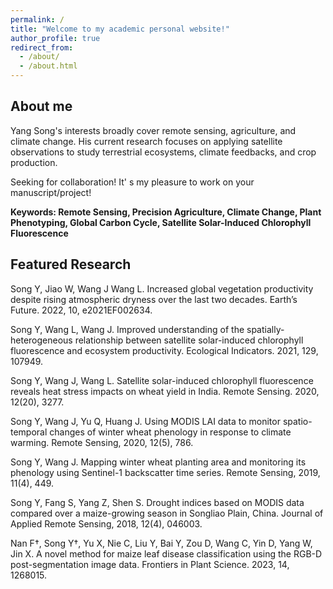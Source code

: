 ```yaml
---
permalink: /
title: "Welcome to my academic personal website!"
author_profile: true
redirect_from: 
  - /about/
  - /about.html
---
```

## About me
Yang Song's interests broadly cover remote sensing, agriculture, and climate change. His current research focuses on applying satellite observations to study terrestrial ecosystems, climate feedbacks, and crop production.

Seeking for collaboration! It' s my pleasure to work on your manuscript/project!

**Keywords: Remote Sensing, Precision Agriculture, Climate Change, Plant Phenotyping, Global Carbon Cycle, Satellite Solar-Induced Chlorophyll Fluorescence**

## Featured Research

Song Y, Jiao W, Wang J Wang L. Increased global vegetation productivity despite rising atmospheric dryness over the last two decades. Earth’s Future. 2022, 10, e2021EF002634.

Song Y, Wang L, Wang J. Improved understanding of the spatially-heterogeneous relationship between satellite solar-induced chlorophyll fluorescence and ecosystem productivity. Ecological Indicators. 2021, 129, 107949.

Song Y, Wang J, Wang L. Satellite solar-induced chlorophyll fluorescence reveals heat stress impacts on wheat yield in India. Remote Sensing. 2020, 12(20), 3277.

Song Y, Wang J, Yu Q, Huang J. Using MODIS LAI data to monitor spatio-temporal changes of winter wheat phenology in response to climate warming. Remote Sensing, 2020, 12(5), 786.

Song Y, Wang J. Mapping winter wheat planting area and monitoring its phenology using Sentinel-1 backscatter time series. Remote Sensing, 2019, 11(4), 449.

Song Y, Fang S, Yang Z, Shen S. Drought indices based on MODIS data compared over a maize-growing season in Songliao Plain, China. Journal of Applied Remote Sensing, 2018, 12(4), 046003.

Nan F†, Song Y†, Yu X, Nie C, Liu Y, Bai Y, Zou D, Wang C, Yin D, Yang W, Jin X. A novel method for maize leaf disease classification using the RGB-D post-segmentation image data. Frontiers in Plant Science. 2023, 14, 1268015.
